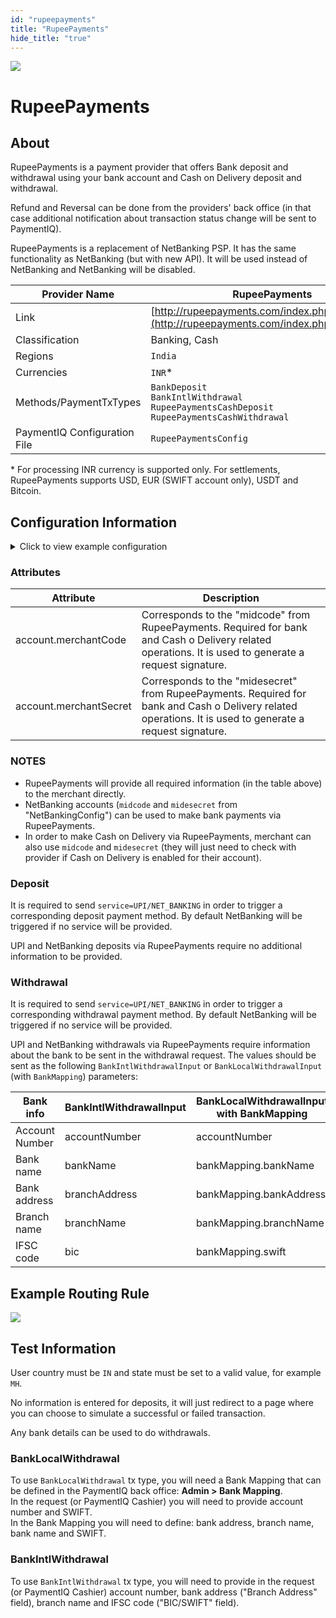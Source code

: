 ```yaml
---
id: "rupeepayments"
title: "RupeePayments"
hide_title: "true"
---
```


![](/img/providers/logos/rupeepayments.png)

# RupeePayments

## About
RupeePayments is a payment provider that offers Bank deposit and withdrawal using your bank account and Cash on Delivery deposit and withdrawal.

Refund and Reversal can be done from the providers' back office (in that case additional notification about transaction status change will be sent to PaymentIQ).


RupeePayments is a replacement of NetBanking PSP. It has the same functionality as NetBanking (but with new API). It will be used instead of NetBanking and NetBanking will be disabled.

| Provider Name                | RupeePayments                                                                                              |
|------------------------------|------------------------------------------------------------------------------------------------------------|
| Link                         | [http://rupeepayments.com/index.php/netbanking/](http://rupeepayments.com/index.php/netbanking/)           |
| Classification               | Banking, Cash                                                                                              |
| Regions                      | `India`                                                                                                    |
| Currencies                   | `INR`*                                                                                                     |
| Methods/PaymentTxTypes       | `BankDeposit`<br/> `BankIntlWithdrawal`<br/> `RupeePaymentsCashDeposit`<br/> `RupeePaymentsCashWithdrawal` |
| PaymentIQ Configuration File | `RupeePaymentsConfig`                                                                                      |

\* For processing INR currency is supported only. For settlements, RupeePayments supports USD, EUR (SWIFT account only), USDT and Bitcoin.


## Configuration Information

<details>
<summary>Click to view example configuration</summary>
<br/>

```xml
<com.devcode.paymentiq.integration.rupeepayments.RupeePaymentsConfig>
  <enabled>true</enabled>
  <testMode>true</testMode>
  <accounts>
    <entry>
      <string>default</string>
      <account>
        <merchantCode>xxx</merchantCode><!--midcode-->
        <merchantSecret>########-####-####-####-############</merchantSecret><!--midesecret-->
        <supportedCurrencies>INR</supportedCurrencies>
      </account>
    </entry>
  </accounts>
  <defaultDescriptor>Payment ${ptx.txRefId}</defaultDescriptor>
</com.devcode.paymentiq.integration.rupeepayments.RupeePaymentsConfig>
```
</details>

### Attributes
| Attribute              | Description                                                                                                                                               |
|------------------------|-----------------------------------------------------------------------------------------------------------------------------------------------------------|
| account.merchantCode   | Corresponds to the "midcode" from RupeePayments. Required for bank and Cash o Delivery related operations. It is used to generate a request signature.    |
| account.merchantSecret | Corresponds to the "midesecret" from RupeePayments. Required for bank and Cash o Delivery related operations. It is used to generate a request signature. |

### NOTES
- RupeePayments will provide all required information (in the table above) to the merchant directly.
- NetBanking accounts (`midcode` and `midesecret` from "NetBankingConfig") can be used to make bank payments via RupeePayments.
- In order to make Cash on Delivery via RupeePayments, merchant can also use `midcode` and `midesecret` (they will just need to check with provider if Cash on Delivery is enabled for their account).

### Deposit
It is required to send `service=UPI/NET_BANKING` in order to trigger a corresponding deposit payment method. By default NetBanking will be triggered if no service will be provided.

UPI and NetBanking deposits via RupeePayments require no additional information to be provided.

### Withdrawal
It is required to send `service=UPI/NET_BANKING` in order to trigger a corresponding withdrawal payment method. By default NetBanking will be triggered if no service will be provided.

UPI and NetBanking withdrawals via RupeePayments require information about the bank to be sent in the withdrawal request. The values should be sent as the following `BankIntlWithdrawalInput` or `BankLocalWithdrawalInput` (with `BankMapping`) parameters:

| Bank info      | BankIntlWithdrawalInput | BankLocalWithdrawalInput with BankMapping |
|----------------|-------------------------|-------------------------------------------|
| Account Number | accountNumber           | accountNumber                             |
| Bank name      | bankName                | bankMapping.bankName                      |
| Bank address   | branchAddress           | bankMapping.bankAddress                   |
| Branch name    | branchName              | bankMapping.branchName                    |
| IFSC code      | bic                     | bankMapping.swift                         |

## Example Routing Rule
![](/img/providers/routing/rupeepayments.png)

## Test Information
User country must be `IN` and state must be set to a valid value, for example `MH`.

No information is entered for deposits, it will just redirect to a page where you can choose to simulate a successful or failed transaction.

Any bank details can be used to do withdrawals.

### BankLocalWithdrawal
To use `BankLocalWithdrawal` tx type, you will need a Bank Mapping that can be defined in the PaymentIQ back office: **Admin > Bank Mapping**.<br/>
In the request (or PaymentIQ Cashier) you will need to provide account number and SWIFT.<br/>
In the Bank Mapping you will need to define: bank address, branch name, bank name and SWIFT.

### BankIntlWithdrawal
To use `BankIntlWithdrawal` tx type, you will need to provide in the request (or PaymentIQ Cashier) account number, bank address ("Branch Address" field), branch name and IFSC code ("BIC/SWIFT" field).
